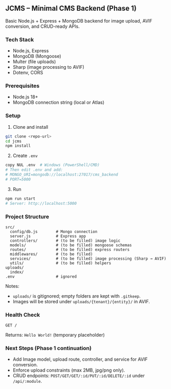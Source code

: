 ## JCMS – Minimal CMS Backend (Phase 1)

Basic Node.js + Express + MongoDB backend for image upload, AVIF conversion, and CRUD-ready APIs.

### Tech Stack
- Node.js, Express
- MongoDB (Mongoose)
- Multer (file uploads)
- Sharp (image processing to AVIF)
- Dotenv, CORS

### Prerequisites
- Node.js 18+
- MongoDB connection string (local or Atlas)

### Setup
1) Clone and install
```bash
git clone <repo-url>
cd jcms
npm install
```

2) Create `.env`
```bash
copy NUL .env  # Windows (PowerShell/CMD)
# Then edit .env and add:
# MONGO_URI=mongodb://localhost:27017/cms_backend
# PORT=5000
```

3) Run
```bash
npm run start
# Server: http://localhost:5000
```

### Project Structure
```
src/
  config/db.js        # Mongo connection
  server.js           # Express app
  controllers/        # (to be filled) image logic
  models/             # (to be filled) mongoose schemas
  routes/             # (to be filled) express routers
  middlewares/        # (to be filled)
  services/           # (to be filled) image processing (Sharp → AVIF)
  utils/              # (to be filled) helpers
uploads/
  index/
.env                  # ignored
```

Notes:
- `uploads/` is gitignored; empty folders are kept with `.gitkeep`.
- Images will be stored under `uploads/{tenant}/{entity}/` in AVIF.

### Health Check
```text
GET /
```
Returns: `Hello World!` (temporary placeholder)

### Next Steps (Phase 1 continuation)
- Add Image model, upload route, controller, and service for AVIF conversion.
- Enforce upload constraints (max 2MB, jpg/png only).
- CRUD endpoints: `POST/GET/GET/:id/PUT/:id/DELETE/:id` under `/api/:module`.
